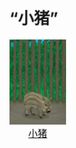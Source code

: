 # “小猪”  
<div style="display:inline-block"><div class="gamedatalist" style="text-align:center;;min-height:0px;"><div class="gamecard" style="width:100px; height:150px;"><a href="BoarEnclosurePiglet.md" style="color:black"><img decoding="async" src="Sprite/Piglet.png" class="cardimage" style="max-width:100px;max-height:150px;"><span style="font-size: 16.666666666666668px;">小猪</span></a></div></div></div>  
  


<script>document.title="“小猪” - 卡牌生存百科 Card Survival Wiki";</script>